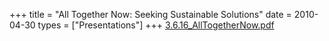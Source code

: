 +++
title = "All Together Now: Seeking Sustainable Solutions"
date = 2010-04-30
types = ["Presentations"]
+++
[3.6.16\_AllTogetherNow.pdf](/files/3.6.16_AllTogetherNow.pdf)
